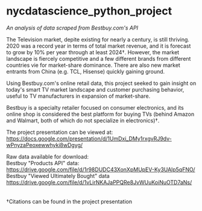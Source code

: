 # nycdatascience_python_project
_An analysis of data scraped from Bestbuy.com's API_

The Television market, depite existing for nearly a century, is still thriving. 2020 was a record year in terms of total market revenue, and it is forecast to grow by 10% per year through at least 2024†. However, the market landscape is fiercely competitive and a few different brands from different countries vie for market-share dominance. There are also new market entrants from China (e.g. TCL, Hisense) quickly gaining ground.

Using Bestbuy.com's online retail data, this project seeked to gain insight on today's smart TV market landscape and customer purchasing behavior, useful to TV manufacturers in expansion of market-share.

Bestbuy is a specialty retailer focused on consumer electronics, and its online shop is considered the best platform for buying TVs (behind Amazon and Walmart, both of which do not specialize in electronics)†.

The project presentation can be viewed at:<br>
https://docs.google.com/presentation/d/1UmDxi_DMy1rxgvRJ9dv-wPnyzaPeoxewwhyki8wDgyg/

Raw data available for download:<br>
Bestbuy "Products API" data: https://drive.google.com/file/d/1r98DUDC43XonXpMUpEV-Ky3UAlp5qFNO/<br>
Bestbuy "Viewed Ultimately Bought" data https://drive.google.com/file/d/1vLirNKAJaPPQRe8JvWUuKoiNuOTD7aNs/<br>
<br>
<br>
†Citations can be found in the project presentation
